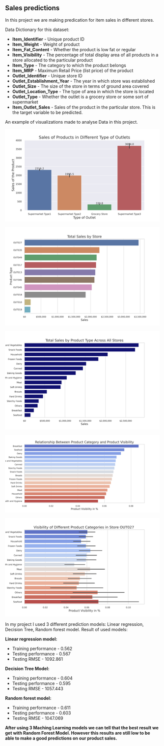## Sales predictions

In this project we are making predication for item sales in different stores.

Data Dictionary for this dataset:

* **Item_Identifier**	- Unique product ID
* **Item_Weight**	- Weight of product
* **Item_Fat_Content** - Whether the product is low fat or regular
* **Item_Visibility** -	The percentage of total display area of all products in a store allocated to the particular product
* **Item_Type**	- The category to which the product belongs
* **Item_MRP** -	Maximum Retail Price (list price) of the product
* **Outlet_Identifier**	- Unique store ID
* **Outlet_Establishment_Year**	- The year in which store was established
* **Outlet_Size**	- The size of the store in terms of ground area covered
* **Outlet_Location_Type** -	The type of area in which the store is located
* **Outlet_Type** -	Whether the outlet is a grocery store or some sort of supermarket
* **Item_Outlet_Sales**	- Sales of the product in the particular store. This is the target variable to be predicted.

An example of visualizations made to analyse Data in this project.

![](Images/Sales%20of%20Products%20in%20Different%20Type%20of%20Outlets.png)

![](Images/Total%20Sales%20by%20Store.png)

![](Images/Total%20Sales%20by%20Product%20Type%20Across%20All%20Stores.png)

![](Images/Relationship%20Between%20Product%20Category%20and%20Product%20Visibility.png)

![](Images/Visibility%20of%20Different%20Product%20Categories%20in%20Store%20OUT027.png)

In my project I used 3 different prediction models: Linear regression, Decision Tree, Random forest model. Result of used models:

**Linear regression model:**
* Training performance - 0.562
* Testing performance -  0.567 
* Testing RMSE - 1092.861

**Decision Tree Model:**
* Training performance - 0.604 
* Testing performance - 0.595 
* Testing RMSE - 1057.443

**Random forest model:**
* Training performance - 0.611
* Testing performance - 0.603 
* Testing RMSE - 1047.069

**After using 3 Maching Learning models we can tell that the best result we get with Random Forest Model. However this results are still low to be able to make a good predictions on our product sales.**
